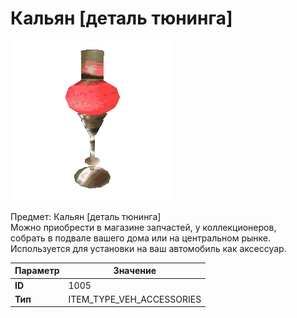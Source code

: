 # Кальян [деталь тюнинга]

![Item Image](../img/1005.webp?raw=true)

Предмет: Кальян [деталь тюнинга]<br>Можно приобрести в магазине запчастей, у коллекционеров,<br>собрать в подвале вашего дома или на центральном рынке.<br>Используется для установки на ваш автомобиль как аксессуар.


| Параметр | Значение |
|----------|----------|
| **ID** | 1005 |
| **Тип** | ITEM_TYPE_VEH_ACCESSORIES |

